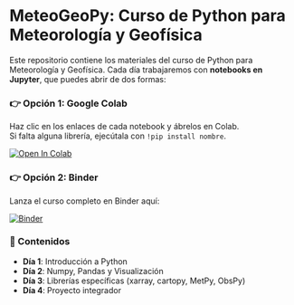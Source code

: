 # MeteoGeoPy: Curso de Python para Meteorología y Geofísica
Este repositorio contiene los materiales del curso de Python para Meteorología y Geofísica.
Cada día trabajaremos con **notebooks en Jupyter**, que puedes abrir de dos formas:

### 👉 Opción 1: Google Colab
Haz clic en los enlaces de cada notebook y ábrelos en Colab.  
Si falta alguna librería, ejecútala con `!pip install nombre`.

[![Open In Colab](https://colab.research.google.com/assets/colab-badge.svg)](https://colab.research.google.com/github/galeanojav/python-meteo-geofisica/blob/main/notebooks/dia1_intro_python.ipynb)

### 👉 Opción 2: Binder
Lanza el curso completo en Binder aquí:  

[![Binder](https://mybinder.org/badge_logo.svg)](https://mybinder.org/v2/gh/USUARIO/python-meteo-geofisica/HEAD)

### 📅 Contenidos
- **Día 1**: Introducción a Python  
- **Día 2**: Numpy, Pandas y Visualización  
- **Día 3**: Librerías específicas (xarray, cartopy, MetPy, ObsPy)  
- **Día 4**: Proyecto integrador  
